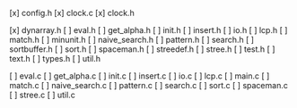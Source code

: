 [x] config.h
[x] clock.c
[x] clock.h

[x] dynarray.h
[ ] eval.h
[ ] get_alpha.h
[ ] init.h
[ ] insert.h
[ ] io.h
[ ] lcp.h
[ ] match.h
[ ] minunit.h
[ ] naive_search.h
[ ] pattern.h
[ ] search.h
[ ] sortbuffer.h
[ ] sort.h
[ ] spaceman.h
[ ] streedef.h
[ ] stree.h
[ ] test.h
[ ] text.h
[ ] types.h
[ ] util.h

[ ] eval.c
[ ] get_alpha.c
[ ] init.c
[ ] insert.c
[ ] io.c
[ ] lcp.c
[ ] main.c
[ ] match.c
[ ] naive_search.c
[ ] pattern.c
[ ] search.c
[ ] sort.c
[ ] spaceman.c
[ ] stree.c
[ ] util.c
